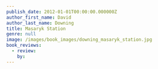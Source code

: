 ```yaml
---
publish_date: 2012-01-01T00:00:00.000000Z
author_first_name: David
author_last_name: Downing
title: Masaryk Station
genre: null
image: /images/book_images/downing_masaryk_station.jpg
book_reviews:
  - review: 
    by: 
---
```

